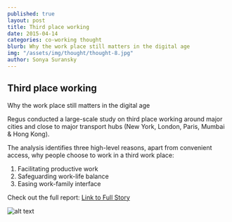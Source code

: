 ```yaml
---
published: true
layout: post
title: Third place working
date: 2015-04-14
categories: co-working thought
blurb: Why the work place still matters in the digital age
img: "/assets/img/thought/thought-8.jpg"
author: Sonya Suransky
---
```


## Third place working

Why the work place still matters in the digital age

Regus conducted a large-scale study on third place working around major cities and close to major transport hubs (New York, London, Paris, Mumbai & Hong Kong).

The analysis identifies three high-level reasons, apart from convenient access, why people choose to work in a third work place:

1.	Facilitating productive work
2.	Safeguarding work-life balance
3.	Easing work-family interface


Check out the full report: [Link to Full Story](http://www.regus.fr/images/Third%20Place%20Whitepaper_LowRes_tcm308-44973.pdf)

![alt text](/assets/img/thought/thought-8.jpg "Image")
